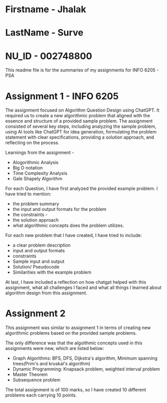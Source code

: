 # Firstname - Jhalak
# LastName - Surve
# NU_ID - 002748800

This readme file is for the summaries of my assignments for INFO 6205 - PSA

# Assignment 1 - INFO 6205 

The assignment focused on Algorithm Question Design using ChatGPT. 
It required us to create a new algorithmic problem that aligned with the essence and structure of a provided sample problem. 
The assignment consisted of several key steps, including analyzing the sample problem, using AI tools like ChatGPT for idea generation, formulating the problem statement with clear specifications, providing a solution approach, and reflecting on the process.

Learnings from the assignment - 
- Alogorithmic Analysis
- Big O notation
- Time Complexity Analysis
- Gale Shapely Algorithm

For each Question, I have first analyzed the provided example problem. I have tried to mention: 
- the problem summary 
- the input and output formats for the problem 
- the constraints -
- the solution approach 
- what algorithmic concepts does the problem utilizes.

For each new problem that I have created, I have tried to include:
- a clear problem description 
- input and output formats 
- constraints
- Sample input and output
- Solution/ Pseudocode
- Similarities with the example problem

At last, I have included a reflection on how chatgpt helped with this assignment, what all challenges I faced and what all things I learned about algorithm design from this assignment.

# Assignment 2

This assignment was similar to assignment 1 in terms of creating new algorithmic problems based on the provided sample problems.

The only difference was that the algoithmic concepts used in this assignments were new, which are listed below:

- Graph Algorithms: BFS, DFS, Dijkstra's algorithm, Minimum spanning trees(Prim's and kruskal's algorithm)
- Dynamic Programming: Knapsack problem, weighted interval problem
- Master Theorem
- Subsequence problem

The total assignment is of 100 marks, so I have created 10 different problems each carrying 10 points.